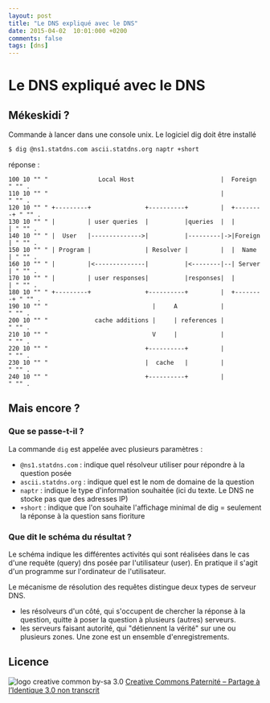 ```yaml
---
layout: post
title: "Le DNS expliqué avec le DNS"
date: 2015-04-02  10:01:000 +0200
comments: false
tags: [dns]
---
```



# Le DNS expliqué avec le DNS

## Mékeskidi ?

Commande à lancer dans une console unix.
Le logiciel dig doit être installé

```bash
$ dig @ns1.statdns.com ascii.statdns.org naptr +short
```

réponse :

```
100 10 "" "              Local Host                        |  Foreign    " "" .
110 10 "" "                                                |             " "" .
120 10 "" " +---------+               +----------+         |  +--------+ " "" .
130 10 "" " |         | user queries  |          |queries  |  |        | " "" .
140 10 "" " |  User   |-------------->|          |---------|->|Foreign | " "" .
150 10 "" " | Program |               | Resolver |         |  |  Name  | " "" .
160 10 "" " |         |<--------------|          |<--------|--| Server | " "" .
170 10 "" " |         | user responses|          |responses|  |        | " "" .
180 10 "" " +---------+               +----------+         |  +--------+ " "" .
190 10 "" "                             |     A            |             " "" .
200 10 "" "             cache additions |     | references |             " "" .
210 10 "" "                             V     |            |             " "" .
220 10 "" "                           +----------+         |             " "" .
230 10 "" "                           |  cache   |         |             " "" .
240 10 "" "                           +----------+         |             " "" .

```

## Mais encore ?

### Que se passe-t-il ?

La commande `dig` est appelée avec plusieurs paramètres :

* `@ns1.statdns.com` : indique quel résolveur utiliser pour répondre à la question posée
* `ascii.statdns.org` : indique quel est le nom de domaine de la question
* `naptr`  : indique le type d'information souhaitée (ici du texte. Le DNS ne stocke pas que des adresses IP)
* `+short` : indique que l'on souhaite l'affichage minimal de dig = seulement la réponse à la question sans fioriture

### Que dit le schéma du résultat ?

Le schéma indique les différentes activités qui sont réalisées dans le cas d'une requête (query) dns posée par l'utilisateur (user).
En pratique il s'agit d'un programme sur l'ordinateur de l'utilisateur.

Le mécanisme de résolution des requêtes distingue deux types de serveur DNS.

* les résolveurs d'un côté, qui s'occupent de chercher la réponse à la question, quitte à poser la question à plusieurs (autres) serveurs.
* les serveurs faisant autorité, qui "détiennent la vérité" sur une ou plusieurs zones. Une zone est un ensemble d'enregistrements.

## Licence

![logo creative common by-sa 3.0](http://i.creativecommons.org/l/by-sa/3.0/88x31.png)
[Creative Commons Paternité – Partage à l’Identique 3.0 non transcrit](http://creativecommons.org/licenses/by-sa/3.0/)
